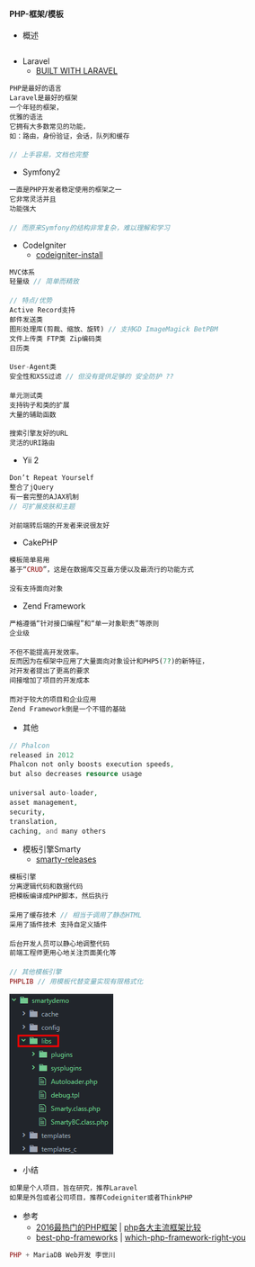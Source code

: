 #### PHP-框架/模板

* 概述

```js

```

* Laravel
  * [BUILT WITH LARAVEL](http://builtwithlaravel.com/)

```php
PHP是最好的语言
Laravel是最好的框架
一个年轻的框架，
优雅的语法
它拥有大多数常见的功能，
如：路由，身份验证，会话，队列和缓存

// 上手容易，文档也完整
```

* Symfony2

```php
一直是PHP开发者稳定使用的框架之一
它非常灵活并且
功能强大

// 而原来Symfony的结构非常复杂，难以理解和学习
```

* CodeIgniter
  * [codeigniter-install](https://codeigniter.org.cn/user_guide/installation/downloads.html)

```php
MVC体系
轻量级 // 简单而精致

// 特点/优势
Active Record支持
邮件发送类
图形处理库(剪裁、缩放、旋转) // 支持GD ImageMagick BetPBM
文件上传类 FTP类 Zip编码类
日历类

User-Agent类
安全性和XSS过滤 // 但没有提供足够的 安全防护 ??

单元测试类
支持钩子和类的扩展
大量的辅助函数

搜索引擎友好的URL
灵活的URI路由
```

* Yii 2

```js
Don’t Repeat Yourself
整合了jQuery
有一套完整的AJAX机制
// 可扩展皮肤和主题

对前端转后端的开发者来说很友好
```

* CakePHP

```php
模板简单易用
基于“CRUD”，这是在数据库交互最方便以及最流行的功能方式

没有支持面向对象
```

* Zend Framework

```php
严格遵循“针对接口编程”和“单一对象职责”等原则
企业级

不但不能提高开发效率。
反而因为在框架中应用了大量面向对象设计和PHP5(7?)的新特征，
对开发者提出了更高的要求
间接增加了项目的开发成本

而对于较大的项目和企业应用
Zend Framework倒是一个不错的基础
```

* 其他

```php
// Phalcon
released in 2012
Phalcon not only boosts execution speeds, 
but also decreases resource usage

universal auto-loader, 
asset management, 
security, 
translation, 
caching, and many others
```

* 模板引擎Smarty
  * [smarty-releases](https://github.com/smarty-php/smarty/releases/tag/v3.1.30)

```php
模板引擎
分离逻辑代码和数据代码
把模板编译成PHP脚本，然后执行

采用了缓存技术 // 相当于调用了静态HTML
采用了插件技术 支持自定义插件 

后台开发人员可以静心地调整代码
前端工程师更用心地关注页面美化等

// 其他模板引擎
PHPLIB // 用模板代替变量实现有限格式化
```

![](/assets/smarty-structure3442.png)

* 小结

```php
如果是个人项目，旨在研究，推荐Laravel
如果是外包或者公司项目，推荐Codeigniter或者ThinkPHP
```

* 参考
  * [2016最热门的PHP框架](http://www.phpchina.com/portal.php?mod=view&aid=40113) \| [php各大主流框架比较](http://blog.csdn.net/resilient/article/details/52594267)
  * [best-php-frameworks](http://www.hongkiat.com/blog/best-php-frameworks/) \| [which-php-framework-right-you](https://opensource.com/business/16/6/which-php-framework-right-you)

```php
PHP + MariaDB Web开发 李世川
```



